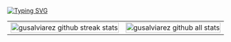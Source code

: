 [![Typing SVG](https://readme-typing-svg.demolab.com?font=Fira+Code&weight=700&size=36&duration=4000&pause=800&center=true&vCenter=true&width=1000&height=100&lines=Fullstack+developer;Gustavo+Alviarez)](https://git.io/typing-svg)

<table style="border-collapse: collapse; td { padding: 0; border: 0; margin: 0; } img { width: 100%; height: 100%; }">
  <tr>
    <td> <img style="width: 100%; height: 100%;" src="https://github-readme-streak-stats.herokuapp.com/?user=gusalviarez&theme=tokyonight&hide_border=true" alt="gusalviarez github streak stats" /> </td>
    <td> <img style="width: 100%; height: 100%;" src="https://github-readme-stats.vercel.app/api?username=gusalviarez&how_icons=true&locale=en&theme=tokyonight&hide_border=true" alt="gusalviarez github all stats" /> </td>
  </tr>
</table>

[//]: <> (credits to DenverCode1 for the stats components - https://github.com/DenverCoder1/github-readme-streak-stats)
